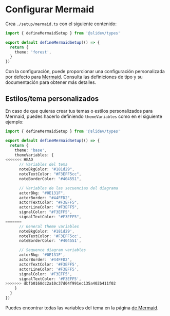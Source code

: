 # Configurar Mermaid

<Environment type="client" />

Crea `./setup/mermaid.ts` con el siguiente contenido:

```ts
import { defineMermaidSetup } from '@slidev/types'

export default defineMermaidSetup(() => {
  return {
    theme: 'forest',
  }
})
```

Con la configuración, puede proporcionar una configuración personalizada por defecto para [Mermaid](https://mermaid-js.github.io/). Consulta las definiciones de tipo y su documentación para obtener más detalles.


## Estilos/tema personalizados

En caso de que quieras crear tus temas o estilos personalizados para Mermaid, puedes hacerlo definiendo `themeVariables` como en el siguiente ejemplo:

```ts
import { defineMermaidSetup } from '@slidev/types'

export default defineMermaidSetup(() => {
  return {
    theme: 'base',
    themeVariables: {
<<<<<<< HEAD
      // Variables del tema
      noteBkgColor: "#181d29",
      noteTextColor: "#F3EFF5cc",
      noteBorderColor: "#404551",

      // Variables de las secuencias del diagrama
      actorBkg: "#0E131F",
      actorBorder: "#44FFD2",
      actorTextColor: "#F3EFF5",
      actorLineColor: "#F3EFF5",
      signalColor: "#F3EFF5",
      signalTextColor: "#F3EFF5",
=======
      // General theme variables
      noteBkgColor: '#181d29',
      noteTextColor: '#F3EFF5cc',
      noteBorderColor: '#404551',

      // Sequence diagram variables
      actorBkg: '#0E131F',
      actorBorder: '#44FFD2',
      actorTextColor: '#F3EFF5',
      actorLineColor: '#F3EFF5',
      signalColor: '#F3EFF5',
      signalTextColor: '#F3EFF5',
>>>>>>> dbfb0168dc2a10c37d04f991ec135a402b411f02
    }
  }
})
```

Puedes encontrar todas las variables del tema en la página [de Mermaid](https://mermaid.js.org/config/theming.html).

